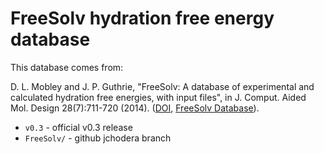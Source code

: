 # FreeSolv hydration free energy database

This database comes from:

D. L. Mobley and J. P. Guthrie, "FreeSolv: A database of experimental and calculated hydration free energies, with input files", in J. Comput. Aided Mol. Design 28(7):711-720 (2014). 
([DOI](http://dx.doi.org/10.1007/s10822-014-9747-x), [FreeSolv Database](http://www.escholarship.org/uc/item/6sd403pz)).

* `v0.3` - official v0.3 release
* `FreeSolv/` - github jchodera branch